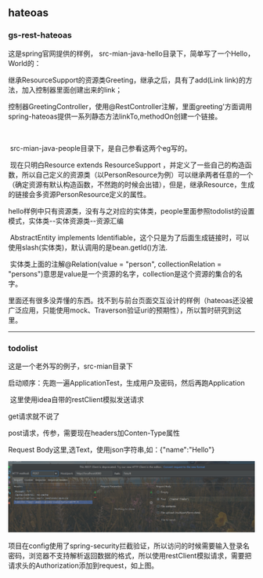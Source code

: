 ## hateoas

### gs-rest-hateoas

   这是spring官网提供的样例，    src-mian-java-hello目录下，简单写了一个Hello，World的：

   继承ResourceSupport的资源类Greeting，继承之后，具有了add(Link link)的方法，加入控制器里面创建出来的link；

​     控制器GreetingController，使用@RestController注解，里面greeting'方面调用spring-hateoas提供一系列静态方法linkTo,methodOn创建一个链接。

​       

​     src-mian-java-people目录下，是自己参看这两个eg写的。

​       现在只明白Resource<T> extends ResourceSupport ，并定义了一些自己的构造函数，所以自己定义的资源类（以PersonResource为例）可以继承两者任意的一个（确定资源有默认构造函数，不然跑的时候会出错），但是，继承Resource，生成的链接会多资源PersonResource定义的属性。

​       hello样例中只有资源类，没有与之对应的实体类，people里面参照todolist的设置模式，实体类--实体资源类--资源汇编

​        AbstractEntity implements Identifiable<Long>，这个只是为了后面生成链接时，可以使用slash(实体类)，默认调用的是bean.getId()方法.

​     实体类上面的注解@Relation(value = "person", collectionRelation = "persons")意思是value是一个资源的名字，collection是这个资源的集合的名字。

   里面还有很多没弄懂的东西。找不到与前台页面交互设计的样例（hateoas还没被广泛应用，只能使用mock、Traverson验证uri的预期性），所以暂时研究到这里。

   

---

### todolist

   这是一个老外写的例子，src-mian目录下

   启动顺序：先跑一遍ApplicationTest，生成用户及密码，然后再跑Application

​         这里使用idea自带的restClient模拟发送请求

get请求就不说了

post请求，传参，需要现在headers加Conten-Type属性

Request Body这里,选Text，使用json字符串,如：{"name":"Hello"}

![1.png](./1.png)



​         项目在config使用了spring-security拦截验证，所以访问的时候需要输入登录名密码，浏览器不支持解析返回数据的格式，所以使用restClient模拟请求，需要把请求头的Authorization添加到request，如上图。

​    